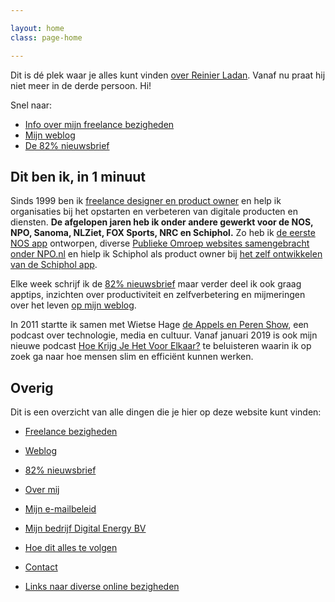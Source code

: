 ```yaml
---

layout: home
class: page-home

---
```


<div class="intro"><p>Dit is dé plek waar je alles kunt vinden <a href="/over">over Reinier Ladan</a>. Vanaf nu praat hij niet meer in de derde persoon. Hi!</p></div>

<div class="highlight">
  <p>Snel naar:</p>
  <ul>
  <li><a href="/freelance">Info over mijn freelance bezigheden</a></li>
    <li><a href="/blog">Mijn weblog</a></li>
    <li><a href="/82procent-nieuwsbrief">De 82% nieuwsbrief</a></li>
  </ul>
</div>

## Dit ben ik, in 1 minuut

Sinds 1999 ben ik [freelance designer en product owner](/freelance) en help ik organisaties bij het opstarten en verbeteren van digitale producten en diensten. **De afgelopen jaren heb ik onder andere gewerkt voor de NOS, NPO, Sanoma, NLZiet, FOX Sports, NRC en Schiphol.** Zo heb ik [de eerste NOS app](/projecten/nos-app) ontworpen, diverse [Publieke Omroep websites samengebracht onder NPO.nl](/projecten/npo-website) en hielp ik Schiphol als product owner bij [het zelf ontwikkelen van de Schiphol app](/projecten/schiphol-app).

Elke week schrijf ik de [82% nieuwsbrief](/82procent-nieuwsbrief/) maar verder deel ik ook graag apptips, inzichten over productiviteit en zelfverbetering en mijmeringen over het leven [op mijn weblog](/blog).

In 2011 startte ik samen met Wietse Hage [de Appels en Peren Show](https://appelsenperenshow.nl), een podcast over technologie, media en cultuur. Vanaf januari 2019 is ook mijn nieuwe podcast [Hoe Krijg Je Het Voor Elkaar?](https://hoekrijgjehetvoorelkaar.nl) te beluisteren waarin ik op zoek ga naar hoe mensen slim en efficiënt kunnen werken.

## Overig

Dit is een overzicht van alle dingen die je hier op deze website kunt vinden:

- [Freelance bezigheden](/freelance)
- [Weblog](/blog)
- [82% nieuwsbrief](/82procent-nieuwsbrief)
- [Over mij](/over)
- [Mijn e-mailbeleid](/emailbeleid)
- [Mijn bedrijf Digital Energy BV](/digital-energy-bv)
- [Hoe dit alles te volgen](/hoe-te-volgen)
- [Contact](/contact)

- [Links naar diverse online bezigheden](/links)
